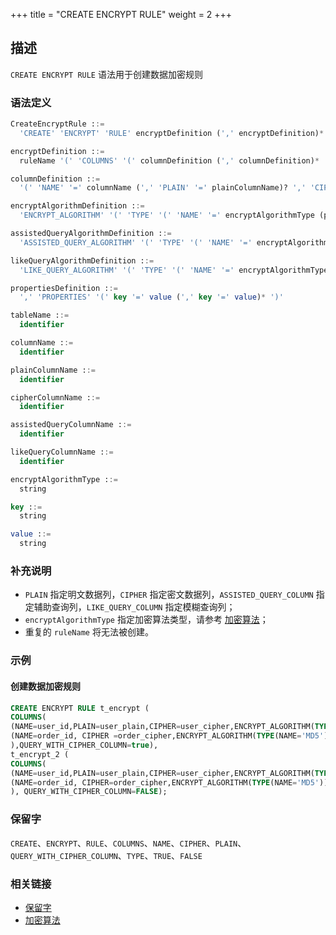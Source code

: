 +++
title = "CREATE ENCRYPT RULE"
weight = 2
+++

## 描述

`CREATE ENCRYPT RULE` 语法用于创建数据加密规则

### 语法定义

```sql
CreateEncryptRule ::=
  'CREATE' 'ENCRYPT' 'RULE' encryptDefinition (',' encryptDefinition)*

encryptDefinition ::=
  ruleName '(' 'COLUMNS' '(' columnDefinition (',' columnDefinition)*  ')' (',' 'QUERY_WITH_CIPHER_COLUMN' '=' ('TRUE' | 'FALSE'))? ')'

columnDefinition ::=
  '(' 'NAME' '=' columnName (',' 'PLAIN' '=' plainColumnName)? ',' 'CIPHER' '=' cipherColumnName (',' 'ASSISTED_QUERY_COLUMN' '=' assistedQueryColumnName)? (',' 'LIKE_QUERY_COLUMN' '=' likeQueryColumnName)? ',' encryptAlgorithmDefinition (',' assistedQueryAlgorithmDefinition)? (',' likeQueryAlgorithmDefinition)? ')' 

encryptAlgorithmDefinition ::=
  'ENCRYPT_ALGORITHM' '(' 'TYPE' '(' 'NAME' '=' encryptAlgorithmType (propertiesDefinition)? ')'

assistedQueryAlgorithmDefinition ::=
  'ASSISTED_QUERY_ALGORITHM' '(' 'TYPE' '(' 'NAME' '=' encryptAlgorithmType (propertiesDefinition)? ')'

likeQueryAlgorithmDefinition ::=
  'LIKE_QUERY_ALGORITHM' '(' 'TYPE' '(' 'NAME' '=' encryptAlgorithmType (propertiesDefinition)? ')'

propertiesDefinition ::=
  ',' 'PROPERTIES' '(' key '=' value (',' key '=' value)* ')'

tableName ::=
  identifier

columnName ::=
  identifier

plainColumnName ::=
  identifier

cipherColumnName ::=
  identifier

assistedQueryColumnName ::=
  identifier

likeQueryColumnName ::=
  identifier

encryptAlgorithmType ::=
  string

key ::=
  string

value ::=
  string
```

### 补充说明

- `PLAIN` 指定明文数据列，`CIPHER` 指定密文数据列，`ASSISTED_QUERY_COLUMN` 指定辅助查询列，`LIKE_QUERY_COLUMN` 指定模糊查询列；
- `encryptAlgorithmType` 指定加密算法类型，请参考 [加密算法](/cn/user-manual/common-config/builtin-algorithm/encrypt/)；
- 重复的 `ruleName` 将无法被创建。

### 示例

#### 创建数据加密规则

```sql
CREATE ENCRYPT RULE t_encrypt (
COLUMNS(
(NAME=user_id,PLAIN=user_plain,CIPHER=user_cipher,ENCRYPT_ALGORITHM(TYPE(NAME='AES',PROPERTIES('aes-key-value'='123456abc')))),
(NAME=order_id, CIPHER =order_cipher,ENCRYPT_ALGORITHM(TYPE(NAME='MD5')))
),QUERY_WITH_CIPHER_COLUMN=true),
t_encrypt_2 (
COLUMNS(
(NAME=user_id,PLAIN=user_plain,CIPHER=user_cipher,ENCRYPT_ALGORITHM(TYPE(NAME='AES',PROPERTIES('aes-key-value'='123456abc')))),
(NAME=order_id, CIPHER=order_cipher,ENCRYPT_ALGORITHM(TYPE(NAME='MD5')))
), QUERY_WITH_CIPHER_COLUMN=FALSE);
```

### 保留字

`CREATE`、`ENCRYPT`、`RULE`、`COLUMNS`、`NAME`、`CIPHER`、`PLAIN`、`QUERY_WITH_CIPHER_COLUMN`、`TYPE`、`TRUE`、`FALSE`

### 相关链接

- [保留字](/cn/reference/distsql/syntax/reserved-word/)
- [加密算法](/cn/user-manual/common-config/builtin-algorithm/encrypt/)